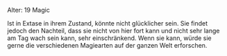 Alter: 19
Magic

Ist in Extase in ihrem Zustand, könnte nicht glücklicher sein. Sie findet jedoch den Nachteil, dass sie nicht von hier fort kann und nicht sehr lange am Tag wach sein kann, sehr einschränkend. Wenn sie kann, würde sie gerne die verschiedenen Magiearten auf der ganzen Welt erforschen.
